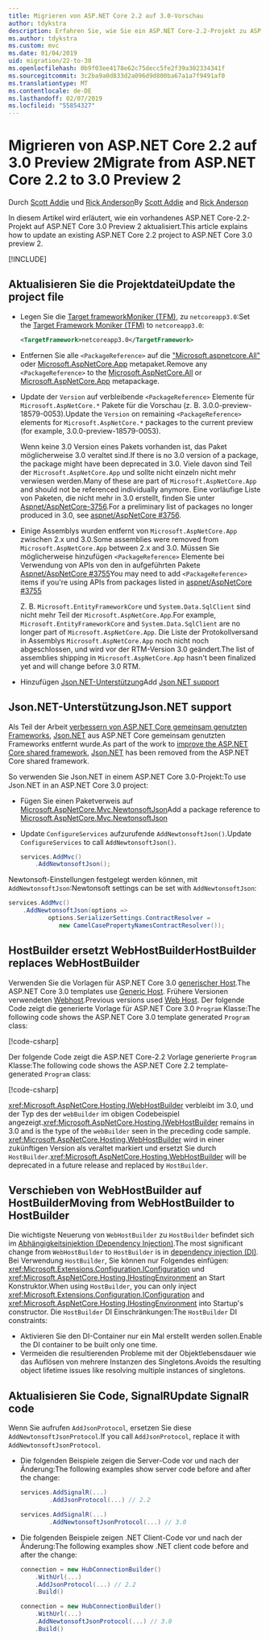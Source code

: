 ```yaml
---
title: Migrieren von ASP.NET Core 2.2 auf 3.0-Vorschau
author: tdykstra
description: Erfahren Sie, wie Sie ein ASP.NET Core-2.2-Projekt zu ASP.NET Core 3.0 zu migrieren.
ms.author: tdykstra
ms.custom: mvc
ms.date: 01/04/2019
uid: migration/22-to-30
ms.openlocfilehash: 0b9f03ee4178e62c75decc5fe2f39a302334341f
ms.sourcegitcommit: 3c2ba9a0d833d2a096d9d800ba67a1a7f9491af0
ms.translationtype: MT
ms.contentlocale: de-DE
ms.lasthandoff: 02/07/2019
ms.locfileid: "55854327"
---
```

# <a name="migrate-from-aspnet-core-22-to-30-preview-2"></a><span data-ttu-id="3022f-103">Migrieren von ASP.NET Core 2.2 auf 3.0 Preview 2</span><span class="sxs-lookup"><span data-stu-id="3022f-103">Migrate from ASP.NET Core 2.2 to 3.0 Preview 2</span></span>

<span data-ttu-id="3022f-104">Durch [Scott Addie](https://github.com/scottaddie) und [Rick Anderson](https://twitter.com/RickAndMSFT)</span><span class="sxs-lookup"><span data-stu-id="3022f-104">By [Scott Addie](https://github.com/scottaddie) and [Rick Anderson](https://twitter.com/RickAndMSFT)</span></span>

<span data-ttu-id="3022f-105">In diesem Artikel wird erläutert, wie ein vorhandenes ASP.NET Core-2.2-Projekt auf ASP.NET Core 3.0 Preview 2 aktualisiert.</span><span class="sxs-lookup"><span data-stu-id="3022f-105">This article explains how to update an existing ASP.NET Core 2.2 project to ASP.NET Core 3.0 preview 2.</span></span>

[!INCLUDE[](~/includes/net-core-prereqs-all-3.0.md)]

## <a name="update-the-project-file"></a><span data-ttu-id="3022f-106">Aktualisieren Sie die Projektdatei</span><span class="sxs-lookup"><span data-stu-id="3022f-106">Update the project file</span></span>

* <span data-ttu-id="3022f-107">Legen Sie die [Target frameworkMoniker (TFM),](/dotnet/standard/frameworks#referring-to-frameworks) zu `netcoreapp3.0`:</span><span class="sxs-lookup"><span data-stu-id="3022f-107">Set the [Target Framework Moniker (TFM)](/dotnet/standard/frameworks#referring-to-frameworks) to `netcoreapp3.0`:</span></span>

  ```xml
  <TargetFramework>netcoreapp3.0</TargetFramework>
  ```

* <span data-ttu-id="3022f-108">Entfernen Sie alle `<PackageReference>` auf die ["Microsoft.aspnetcore.All"](xref:fundamentals/metapackage) oder [Microsoft.AspNetCore.App](xref:fundamentals/metapackage-app) metapaket.</span><span class="sxs-lookup"><span data-stu-id="3022f-108">Remove any `<PackageReference>` to the [Microsoft.AspNetCore.All](xref:fundamentals/metapackage) or [Microsoft.AspNetCore.App](xref:fundamentals/metapackage-app) metapackage.</span></span>

* <span data-ttu-id="3022f-109">Update der `Version` auf verbleibende `<PackageReference>` Elemente für `Microsoft.AspNetCore.*` Pakete für die Vorschau (z. B. 3.0.0-preview-18579-0053).</span><span class="sxs-lookup"><span data-stu-id="3022f-109">Update the `Version` on remaining `<PackageReference>` elements for `Microsoft.AspNetCore.*` packages to the current preview (for example, 3.0.0-preview-18579-0053).</span></span>

  <span data-ttu-id="3022f-110">Wenn keine 3.0 Version eines Pakets vorhanden ist, das Paket möglicherweise 3.0 veraltet sind.</span><span class="sxs-lookup"><span data-stu-id="3022f-110">If there is no 3.0 version of a package, the package might have been deprecated in 3.0.</span></span> <span data-ttu-id="3022f-111">Viele davon sind Teil der `Microsoft.AspNetCore.App` und sollte nicht einzeln nicht mehr verwiesen werden.</span><span class="sxs-lookup"><span data-stu-id="3022f-111">Many of these are part of `Microsoft.AspNetCore.App` and should not be referenced individually anymore.</span></span> <span data-ttu-id="3022f-112">Eine vorläufige Liste von Paketen, die nicht mehr in 3.0 erstellt, finden Sie unter [Aspnet/AspNetCore-3756](https://github.com/aspnet/AspNetCore/issues/3756).</span><span class="sxs-lookup"><span data-stu-id="3022f-112">For a preliminary list of packages no longer produced in 3.0, see [aspnet/AspNetCore #3756](https://github.com/aspnet/AspNetCore/issues/3756).</span></span>

* <span data-ttu-id="3022f-113">Einige Assemblys wurden entfernt von `Microsoft.AspNetCore.App` zwischen 2.x und 3.0.</span><span class="sxs-lookup"><span data-stu-id="3022f-113">Some assemblies were removed from `Microsoft.AspNetCore.App` between 2.x and 3.0.</span></span> <span data-ttu-id="3022f-114">Müssen Sie möglicherweise hinzufügen `<PackageReference>` Elemente bei Verwendung von APIs von den in aufgeführten Pakete [Aspnet/AspNetCore #3755](https://github.com/aspnet/AspNetCore/issues/3755)</span><span class="sxs-lookup"><span data-stu-id="3022f-114">You may need to add `<PackageReference>` items if you're using APIs from packages listed in [aspnet/AspNetCore #3755](https://github.com/aspnet/AspNetCore/issues/3755)</span></span>

  <span data-ttu-id="3022f-115">Z. B. `Microsoft.EntityFrameworkCore` und `System.Data.SqlClient` sind nicht mehr Teil der `Microsoft.AspNetCore.App`.</span><span class="sxs-lookup"><span data-stu-id="3022f-115">For example, `Microsoft.EntityFrameworkCore` and `System.Data.SqlClient` are no longer part of `Microsoft.AspNetCore.App`.</span></span> <span data-ttu-id="3022f-116">Die Liste der Protokollversand in Assemblys `Microsoft.AspNetCore.App` noch nicht noch abgeschlossen, und wird vor der RTM-Version 3.0 geändert.</span><span class="sxs-lookup"><span data-stu-id="3022f-116">The list of assemblies shipping in `Microsoft.AspNetCore.App` hasn't been finalized yet and will change before 3.0 RTM.</span></span>

* <span data-ttu-id="3022f-117">Hinzufügen [Json.NET-Unterstützung](#json)</span><span class="sxs-lookup"><span data-stu-id="3022f-117">Add [Json.NET support](#json)</span></span>

<a name="json"></a>

## <a name="jsonnet-support"></a><span data-ttu-id="3022f-118">Json.NET-Unterstützung</span><span class="sxs-lookup"><span data-stu-id="3022f-118">Json.NET support</span></span>

<span data-ttu-id="3022f-119">Als Teil der Arbeit [verbessern von ASP.NET Core gemeinsam genutzten Frameworks](https://blogs.msdn.microsoft.com/webdev/2018/10/29/a-first-look-at-changes-coming-in-asp-net-core-3-0/), [Json.NET](https://www.newtonsoft.com/json/help/html/Introduction.htm) aus ASP.NET Core gemeinsam genutzten Frameworks entfernt wurde.</span><span class="sxs-lookup"><span data-stu-id="3022f-119">As part of the work to [improve the ASP.NET Core shared framework](https://blogs.msdn.microsoft.com/webdev/2018/10/29/a-first-look-at-changes-coming-in-asp-net-core-3-0/), [Json.NET](https://www.newtonsoft.com/json/help/html/Introduction.htm) has been removed from the ASP.NET Core shared framework.</span></span>

<span data-ttu-id="3022f-120">So verwenden Sie Json.NET in einem ASP.NET Core 3.0-Projekt:</span><span class="sxs-lookup"><span data-stu-id="3022f-120">To use Json.NET in an ASP.NET Core 3.0 project:</span></span>

- <span data-ttu-id="3022f-121">Fügen Sie einen Paketverweis auf [Microsoft.AspNetCore.Mvc.NewtonsoftJson](https://nuget.org/packages/Microsoft.AspNetCore.Mvc.NewtonsoftJson)</span><span class="sxs-lookup"><span data-stu-id="3022f-121">Add a package reference to [Microsoft.AspNetCore.Mvc.NewtonsoftJson](https://nuget.org/packages/Microsoft.AspNetCore.Mvc.NewtonsoftJson)</span></span>
- <span data-ttu-id="3022f-122">Update `ConfigureServices` aufzurufende `AddNewtonsoftJson()`.</span><span class="sxs-lookup"><span data-stu-id="3022f-122">Update `ConfigureServices` to call `AddNewtonsoftJson()`.</span></span>

    ```csharp
    services.AddMvc()
        .AddNewtonsoftJson();
    ```

<span data-ttu-id="3022f-123">Newtonsoft-Einstellungen festgelegt werden können, mit `AddNewtonsoftJson`:</span><span class="sxs-lookup"><span data-stu-id="3022f-123">Newtonsoft settings can be set with `AddNewtonsoftJson`:</span></span>

  ```csharp
  services.AddMvc()
      .AddNewtonsoftJson(options => 
             options.SerializerSettings.ContractResolver = 
                new CamelCasePropertyNamesContractResolver());
  ```

## <a name="hostbuilder-replaces-webhostbuilder"></a><span data-ttu-id="3022f-124">HostBuilder ersetzt WebHostBuilder</span><span class="sxs-lookup"><span data-stu-id="3022f-124">HostBuilder replaces WebHostBuilder</span></span>

<span data-ttu-id="3022f-125">Verwenden Sie die Vorlagen für ASP.NET Core 3.0 [generischer Host](xref:fundamentals/host/generic-host).</span><span class="sxs-lookup"><span data-stu-id="3022f-125">The ASP.NET Core 3.0 templates use [Generic Host](xref:fundamentals/host/generic-host).</span></span> <span data-ttu-id="3022f-126">Frühere Versionen verwendeten [Webhost](xref:fundamentals/host/web-host).</span><span class="sxs-lookup"><span data-stu-id="3022f-126">Previous versions used [Web Host](xref:fundamentals/host/web-host).</span></span> <span data-ttu-id="3022f-127">Der folgende Code zeigt die generierte Vorlage für ASP.NET Core 3.0 `Program` Klasse:</span><span class="sxs-lookup"><span data-stu-id="3022f-127">The following code shows the ASP.NET Core 3.0 template generated `Program` class:</span></span>

[!code-csharp[](22-to-30/samples/Program.cs?name=snippet)]

<span data-ttu-id="3022f-128">Der folgende Code zeigt die ASP.NET Core-2.2 Vorlage generierte `Program` Klasse:</span><span class="sxs-lookup"><span data-stu-id="3022f-128">The following code shows the ASP.NET Core 2.2 template-generated `Program` class:</span></span>

[!code-csharp[](22-to-30/samples/Program2.2.cs?name=snippet)]

<span data-ttu-id="3022f-129"><xref:Microsoft.AspNetCore.Hosting.IWebHostBuilder> verbleibt im 3.0, und der Typ des der `webBuilder` im obigen Codebeispiel angezeigt.</span><span class="sxs-lookup"><span data-stu-id="3022f-129"><xref:Microsoft.AspNetCore.Hosting.IWebHostBuilder> remains in 3.0 and is the type of the `webBuilder` seen in the preceding code sample.</span></span> <span data-ttu-id="3022f-130"><xref:Microsoft.AspNetCore.Hosting.WebHostBuilder> wird in einer zukünftigen Version als veraltet markiert und ersetzt Sie durch `HostBuilder`.</span><span class="sxs-lookup"><span data-stu-id="3022f-130"><xref:Microsoft.AspNetCore.Hosting.WebHostBuilder> will be deprecated in a future release and replaced by `HostBuilder`.</span></span>

## <a name="moving-from-webhostbuilder-to-hostbuilder"></a><span data-ttu-id="3022f-131">Verschieben von WebHostBuilder auf HostBuilder</span><span class="sxs-lookup"><span data-stu-id="3022f-131">Moving from WebHostBuilder to HostBuilder</span></span>

<span data-ttu-id="3022f-132">Die wichtigste Neuerung von `WebHostBuilder` zu `HostBuilder` befindet sich im [Abhängigkeitsinjektion (Dependency Injection)](xref:fundamentals/dependency-injection).</span><span class="sxs-lookup"><span data-stu-id="3022f-132">The most significant change from `WebHostBuilder` to `HostBuilder` is in [dependency injection (DI)](xref:fundamentals/dependency-injection).</span></span> <span data-ttu-id="3022f-133">Bei Verwendung `HostBuilder`, Sie können nur Folgendes einfügen: <xref:Microsoft.Extensions.Configuration.IConfiguration> und <xref:Microsoft.AspNetCore.Hosting.IHostingEnvironment> an Start Konstruktor.</span><span class="sxs-lookup"><span data-stu-id="3022f-133">When using `HostBuilder`, you can only inject <xref:Microsoft.Extensions.Configuration.IConfiguration> and <xref:Microsoft.AspNetCore.Hosting.IHostingEnvironment> into Startup's constructor.</span></span> <span data-ttu-id="3022f-134">Die `HostBuilder` DI Einschränkungen:</span><span class="sxs-lookup"><span data-stu-id="3022f-134">The `HostBuilder` DI constraints:</span></span>

* <span data-ttu-id="3022f-135">Aktivieren Sie den DI-Container nur ein Mal erstellt werden sollen.</span><span class="sxs-lookup"><span data-stu-id="3022f-135">Enable the DI container to be built only one time.</span></span>
* <span data-ttu-id="3022f-136">Vermeiden die resultierenden Probleme mit der Objektlebensdauer wie das Auflösen von mehrere Instanzen des Singletons.</span><span class="sxs-lookup"><span data-stu-id="3022f-136">Avoids the resulting object lifetime issues like resolving multiple instances of singletons.</span></span>

## <a name="update-signalr-code"></a><span data-ttu-id="3022f-137">Aktualisieren Sie Code, SignalR</span><span class="sxs-lookup"><span data-stu-id="3022f-137">Update SignalR code</span></span>

<span data-ttu-id="3022f-138">Wenn Sie aufrufen `AddJsonProtocol`, ersetzen Sie diese `AddNewtonsoftJsonProtocol`.</span><span class="sxs-lookup"><span data-stu-id="3022f-138">If you call `AddJsonProtocol`, replace it with `AddNewtonsoftJsonProtocol`.</span></span>

* <span data-ttu-id="3022f-139">Die folgenden Beispiele zeigen die Server-Code vor und nach der Änderung:</span><span class="sxs-lookup"><span data-stu-id="3022f-139">The following examples show server code before and after the change:</span></span>

  ```csharp
  services.AddSignalR(...)
          .AddJsonProtocol(...) // 2.2
  ```

  ```csharp
  services.AddSignalR(...)
          .AddNewtonsoftJsonProtocol(...) // 3.0
  ```

* <span data-ttu-id="3022f-140">Die folgenden Beispiele zeigen .NET Client-Code vor und nach der Änderung:</span><span class="sxs-lookup"><span data-stu-id="3022f-140">The following examples show .NET client code before and after the change:</span></span>

  ```csharp
  connection = new HubConnectionBuilder()
      .WithUrl(...)
      .AddJsonProtocol(...) // 2.2
      .Build()
  ```

  ```csharp
  connection = new HubConnectionBuilder()
      .WithUrl(...)
      .AddNewtonsoftJsonProtocol(...) // 3.0
      .Build()
  ```
